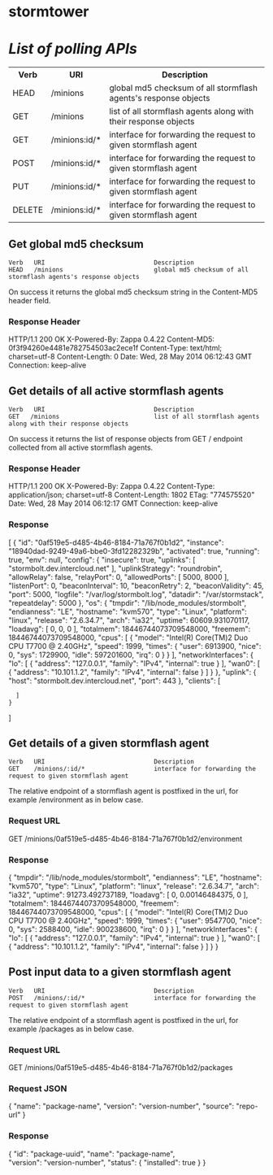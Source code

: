 stormtower
==========


*List of polling APIs*
========================

<table>
  <tr>
    <th>Verb</th><th>URI</th><th>Description</th>
  </tr>
  <tr>
    <td>HEAD</td><td>/minions</td><td>global md5 checksum of all stormflash agents's response objects</td>
  </tr>
  <tr>
    <td>GET</td><td>/minions</td><td>list of all stormflash agents along with their response objects</td>
  </tr>
  <tr>
    <td>GET</td><td>/minions:id/*</td><td>interface for forwarding the request to given stormflash agent</td>
  </tr>
  <tr>
    <td>POST</td><td>/minions:id/*</td><td>interface for forwarding the request to given stormflash agent</td>
  </tr>
  <tr>
    <td>PUT</td><td>/minions:id/*</td><td>interface for forwarding the request to given stormflash agent</td>
  </tr>
  <tr>
    <td>DELETE</td><td>/minions:id/*</td><td>interface for forwarding the request to given stormflash agent</td>
  </tr>
</table>

Get global md5 checksum
------------------------

    Verb   URI                              Description
    HEAD   /minions                         global md5 checksum of all stormflash agents's response objects

On success it returns the global md5 checksum string in the Content-MD5 header field.

### Response Header

HTTP/1.1 200 OK
X-Powered-By: Zappa 0.4.22
Content-MD5: 0f3f94260e4481e782754503ac2ece1f
Content-Type: text/html; charset=utf-8
Content-Length: 0
Date: Wed, 28 May 2014 06:12:43 GMT
Connection: keep-alive


Get details of all active stormflash agents
--------------------------------------------

    Verb   URI                              Description
    GET   /minions                          list of all stormflash agents along with their response objects

On success it returns the list of response objects from GET / endpoint collected from all active stormflash agents.

### Response Header

HTTP/1.1 200 OK
X-Powered-By: Zappa 0.4.22
Content-Type: application/json; charset=utf-8
Content-Length: 1802
ETag: "774575520"
Date: Wed, 28 May 2014 06:12:17 GMT
Connection: keep-alive

### Response 

  [
    {
      "id": "0af519e5-d485-4b46-8184-71a767f0b1d2",
      "instance": "18940dad-9249-49a6-bbe0-3fd12282329b",
      "activated": true,
      "running": true,
      "env": null,
      "config": {
        "insecure": true,
        "uplinks": [
          "stormbolt.dev.intercloud.net"
        ],
        "uplinkStrategy": "roundrobin",
        "allowRelay": false,
        "relayPort": 0,
        "allowedPorts": [
          5000,
          8000
        ],
        "listenPort": 0,
        "beaconInterval": 10,
        "beaconRetry": 2,
        "beaconValidity": 45,
        "port": 5000,
        "logfile": "/var/log/stormbolt.log",
        "datadir": "/var/stormstack",
        "repeatdelay": 5000
      },
      "os": {
        "tmpdir": "/lib/node_modules/stormbolt",
        "endianness": "LE",
        "hostname": "kvm570",
        "type": "Linux",
        "platform": "linux",
        "release": "2.6.34.7",
        "arch": "ia32",
        "uptime": 60609.931070117,
        "loadavg": [
          0,
          0,
          0
        ],
        "totalmem": 18446744073709548000,
        "freemem": 18446744073709548000,
        "cpus": [
          {
            "model": "Intel(R) Core(TM)2 Duo CPU T7700 @ 2.40GHz",
            "speed": 1999,
            "times": {
              "user": 6913900,
              "nice": 0,
              "sys": 1729900,
              "idle": 597201600,
              "irq": 0
            }
          }
        ],
        "networkInterfaces": {
          "lo": [
            {
              "address": "127.0.0.1",
              "family": "IPv4",
              "internal": true
            }
          ],
          "wan0": [
            {
              "address": "10.101.1.2",
              "family": "IPv4",
              "internal": false
            }
          ]
        }
      },
      "uplink": {
        "host": "stormbolt.dev.intercloud.net",
        "port": 443
      },
      "clients": [
        
      ]
    }
  ]

Get details of a given stormflash agent
----------------------------------------

    Verb   URI                              Description
    GET    /minions/:id/*                   interface for forwarding the request to given stormflash agent

The relative endpoint of a stormflash agent is postfixed in the url, for example /environment as in below case.

### Request URL

GET  /minions/0af519e5-d485-4b46-8184-71a767f0b1d2/environment


### Response 

  {
    "tmpdir": "/lib/node_modules/stormbolt",
    "endianness": "LE",
    "hostname": "kvm570",
    "type": "Linux",
    "platform": "linux",
    "release": "2.6.34.7",
    "arch": "ia32",
    "uptime": 91273.492737189,
    "loadavg": [
      0,
      0.00146484375,
      0
    ],
    "totalmem": 18446744073709548000,
    "freemem": 18446744073709548000,
    "cpus": [
      {
        "model": "Intel(R) Core(TM)2 Duo CPU     T7700  @ 2.40GHz",
        "speed": 1999,
        "times": {
          "user": 9547700,
          "nice": 0,
          "sys": 2588400,
          "idle": 900238600,
          "irq": 0
        }
      }
    ],
    "networkInterfaces": {
      "lo": [
        {
          "address": "127.0.0.1",
          "family": "IPv4",
          "internal": true
        }
      ],
      "wan0": [
        {
          "address": "10.101.1.2",
          "family": "IPv4",
          "internal": false
        }
      ]
    }
  }

Post input data to a given stormflash agent
--------------------------------------------

    Verb   URI                              Description
    POST   /minions/:id/*                   interface for forwarding the request to given stormflash agent

The relative endpoint of a stormflash agent is postfixed in the url, for example /packages as in below case.

### Request URL

GET  /minions/0af519e5-d485-4b46-8184-71a767f0b1d2/packages


### Request JSON

  {
    "name": "package-name",
    "version": "version-number",
    "source": "repo-url"
  }

### Response 

  {
      "id": "package-uuid",
      "name": "package-name",          
      "version": "version-number",
      "status":
      {
          "installed": true
      }
  }

